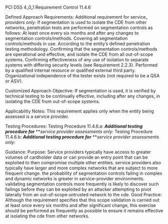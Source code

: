 PCI DSS 4_0_1 Requirement Control 11.4.6

Defined Approach Requirements:
Additional requirement for service_ _providers only:_ If segmentation is used to isolate the CDE from other networks, penetration tests are performed on segmentation controls as follows: At least once every six months and after any changes to segmentation controls/methods. Covering all segmentation controls/methods in use. According to the entity’s defined penetration testing methodology. Confirming that the segmentation controls/methods are operational and effective, and isolate the CDE from all out-of-scope systems. Confirming effectiveness of any use of isolation to separate systems with differing security levels (see Requirement 2.2.3). Performed by a qualified internal resource or qualified external third party. Organizational independence of the tester exists (not required to be a QSA or ASV).

Customized Approach Objective:
If segmentation is used, it is verified by technical testing to be continually effective, including after any changes, in isolating the CDE from out-of-scope systems.

Applicability Notes:
This requirement applies only when the entity being assessed is a service provider.

Testing Procedures:
Testing Procedure 11.4.6.a: **_Additional testing procedure for_** **_service provider assessments only:_
Testing Procedure 11.4.6.b: **_Additional testing procedure for_** **_service provider assessments only:_

Guidance:
Purpose: Service providers typically have access to greater volumes of cardholder data or can provide an entry point that can be exploited to then compromise multiple other entities. service providers also typically have larger and more complex networks that are subject to more frequent change. the probability of segmentation controls failing in complex and dynamic networks is greater in service-provider environments. validating segmentation controls more frequently is likely to discover such failings before they can be exploited by an attacker attempting to pivot laterally from an out-of-scope untrusted network to the cde. Good Practice: Although the requirement specifies that this scope validation is carried out at least once every six months and after significant change, this exercise should be performed as frequently as possible to ensure it remains effective at isolating the cde from other networks.